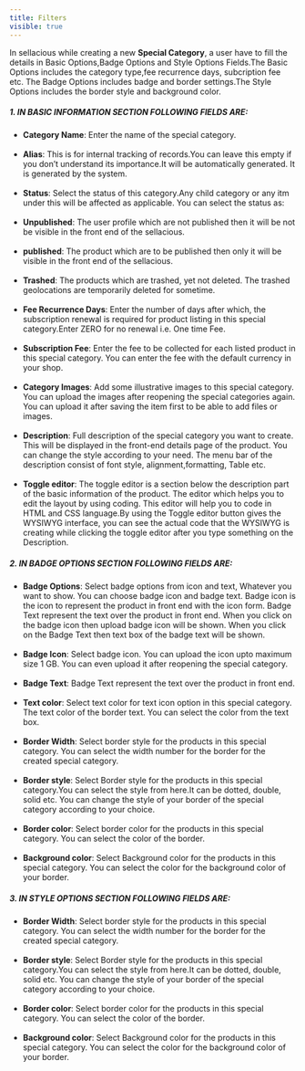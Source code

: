 ```yaml
---
title: Filters
visible: true
---
```


In sellacious while creating a new **Special Category**, a user have to fill the details in Basic Options,Badge Options and Style Options Fields.The Basic Options includes the category type,fee recurrence days, subcription fee etc. The Badge Options includes badge and border settings.The Style Options includes the border style and background color.

##### 1. **IN BASIC INFORMATION SECTION FOLLOWING FIELDS ARE:**
* **Category Name**:  Enter the name of the special category.<br><br>
* **Alias**: This is for internal tracking of records.You can leave this empty if you don’t understand its importance.It will be automatically generated. It is generated by the system.<br><br>
* **Status**: Select the status of this category.Any child category or any itm under this will be affected as applicable. You can select the status as:<br><br>
* **Unpublished**: The user profile which are not published then it will be not be visible in the front end of the sellacious.<br><br>
* **published**: The product which are  to be published then only it will be visible in the front end of the sellacious.<br><br>
* **Trashed**:  The products which are trashed, yet not deleted. The trashed geolocations are temporarily deleted for sometime.<br><br>
* **Fee Recurrence Days**: Enter the number of days after which, the subscription renewal is required for product listing in this special category.Enter ZERO for no renewal i.e. One time Fee.<br><br>
* **Subscription Fee**: Enter the fee to be collected for each listed product in this special category. You can enter the fee with the default currency in your shop.<br><br>
* **Category Images**:  Add some illustrative images to this special category. You can upload the images after reopening the special categories again. You can upload it after saving the item first to be able to add files or images.<br><br>
* **Description**:  Full description of the special category you want to create. This will be displayed in the front-end details page of the product. You can change the style according to your need. The menu bar of the description consist of font style, alignment,formatting, Table etc.<br><br>
* **Toggle editor**: The toggle editor is a section below the description part of the basic information of the product. The editor which helps you to edit the layout by using coding. This editor will help you to code in HTML and CSS language.By using the Toggle editor button gives the WYSIWYG interface, you can see the actual code that the WYSIWYG is creating while clicking the toggle editor after you type something on the Description.

##### 2. **IN BADGE OPTIONS SECTION FOLLOWING FIELDS ARE:**
* **Badge Options**: Select badge options from icon and text, Whatever you want to show. You can choose badge icon and badge text. Badge icon is the icon to represent the product in front end with the icon form. Badge Text represent the text over the product in front end. When you click on the badge icon then upload badge icon will be shown. When you click on the Badge Text then text box of the badge text will be shown.<br><br>
* **Badge Icon**: Select badge icon. You can upload the icon upto maximum size 1 GB. You can even upload it after reopening the special category.<br><br>
* **Badge Text**:  Badge Text represent the text over the product in front end.<br><br>
* **Text color**: Select text color for text icon option in this special category. The text color of the border text. You can select the color from the text box.<br><br>
* **Border Width**: Select border style for the products in this special category. You can select the width number for the border for the created special category.<br><br>
* **Border style**: Select Border style for the products in this special category.You can select the style from here.It can be dotted, double, solid etc. You can change the style of your border of the special category according to your choice.<br><br>
* **Border color**: Select border color for the products in this special category. You can select the color of the border.<br><br>
* **Background color**: Select Background color for the products in this special category. You can select the color for the background color of your border.

##### 3. **IN STYLE OPTIONS SECTION FOLLOWING FIELDS ARE:**
* **Border Width**: Select border style for the products in this special category. You can select the width number for the border for the created special category.<br><br>
* **Border style**: Select Border style for the products in this special category.You can select the style from here.It can be dotted, double, solid etc. You can change the style of your border of the special category according to your choice.<br><br>
* **Border color**: Select border color for the products in this special category. You can select the color of the border.<br><br>
* **Background color**: Select Background color for the products in this special category. You can select the color for the background color of your border.







